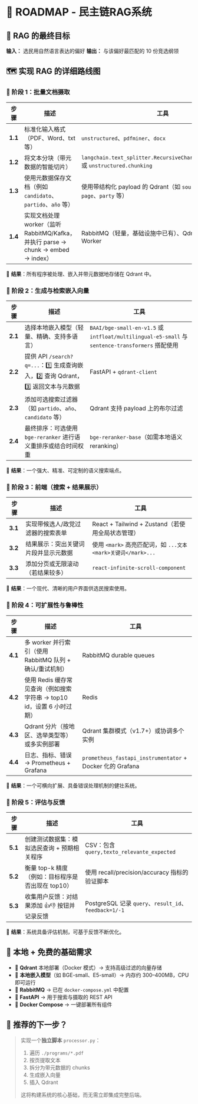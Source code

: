 # 📍 ROADMAP - 民主链RAG系统

## 🧠 RAG 的最终目标

**输入：** 选民用自然语言表达的偏好 **输出：**
与该偏好最匹配的 10 份竞选纲领

## 🗺️ 实现 RAG 的详细路线图

### 🔹 阶段 1：批量文档摄取

| 步骤    | 描述                                                                             | 工具                                                                                |
| ------- | -------------------------------------------------------------------------------- | ----------------------------------------------------------------------------------- |
| **1.1** | 标准化输入格式（PDF、Word、txt 等）                                              | `unstructured`、`pdfminer`、`docx`                                                  |
| **1.2** | 将文本分块（带元数据的智能切片）                                                 | `langchain.text_splitter.RecursiveCharacterTextSplitter` 或 `unstructured.chunking` |
| **1.3** | 使用元数据保存文档（例如 `candidato`、`partido`、`año` 等）                      | 使用带结构化 payload 的 Qdrant（如 `source_id`、`title`、`page`、`party` 等）       |
| **1.4** | 实现文档处理 worker（监听 RabbitMQ/Kafka，并执行 parse → chunk → embed → index） | RabbitMQ（轻量，基础设施中已有）、Qdrant、FastAPI Worker                            |

📁 **结果**：所有程序被处理、嵌入并带元数据地存储在 Qdrant 中。

### 🔹 阶段 2：生成与检索嵌入向量

| 步骤    | 描述                                                                           | 工具                                                                                             |
| ------- | ------------------------------------------------------------------------------ | ------------------------------------------------------------------------------------------------ |
| **2.1** | 选择本地嵌入模型（轻量、精确、支持多语言）                                     | `BAAI/bge-small-en-v1.5` 或 `intfloat/multilingual-e5-small` 与 `sentence-transformers` 搭配使用 |
| **2.2** | 提供 API `/search?q=...`：1️⃣ 生成查询嵌入，2️⃣ 查询 Qdrant，3️⃣ 返回文本与元数据 | FastAPI + `qdrant-client`                                                                        |
| **2.3** | 添加可选搜索过滤器（如 `partido`、`año`、`candidato` 等）                      | Qdrant 支持 payload 上的布尔过滤                                                                 |
| **2.4** | 最终排序：可选使用 `bge-reranker` 进行语义重排序或结合时间权重                 | `bge-reranker-base`（如需本地语义 reranking）                                                    |

📁 **结果**：一个强大、精准、可定制的语义搜索端点。

### 🔹 阶段 3：前端（搜索 + 结果展示）

| 步骤    | 描述                                 | 工具                                                         |
| ------- | ------------------------------------ | ------------------------------------------------------------ |
| **3.1** | 实现带候选人/政党过滤器的搜索表单    | React + Tailwind + Zustand（若使用全局状态管理）             |
| **3.2** | 结果展示：突出关键词片段并显示元数据 | 使用 `<mark>` 高亮匹配词，如 `...文本<mark>关键词</mark>...` |
| **3.3** | 添加分页或无限滚动（若结果较多）     | `react-infinite-scroll-component`                            |

📁 **结果**：一个现代、清晰的用户界面供选民搜索使用。

### 🔹 阶段 4：可扩展性与鲁棒性

| 步骤    | 描述                                                                  | 工具                                                      |
| ------- | --------------------------------------------------------------------- | --------------------------------------------------------- |
| **4.1** | 多 worker 并行索引（使用 RabbitMQ 队列 + 确认/重试机制）              | RabbitMQ durable queues                                   |
| **4.2** | 使用 Redis 缓存常见查询（例如搜索字符串 → top10 id，设置 6 小时过期） | Redis                                                     |
| **4.3** | Qdrant 分片（按地区、选举类型等）或多实例部署                         | Qdrant 集群模式（v1.7+）或协调多个实例                    |
| **4.4** | 日志、指标、错误 → Prometheus + Grafana                               | `prometheus_fastapi_instrumentator` + Docker 化的 Grafana |

📁 **结果**：一个可横向扩展、具备错误处理机制的健壮系统。

### 🔹 阶段 5：评估与反馈

| 步骤    | 描述                                              | 工具                                                  |
| ------- | ------------------------------------------------- | ----------------------------------------------------- |
| **5.1** | 创建测试数据集：模拟选民查询 + 预期相关程序       | CSV：包含 `query,texto_relevante_expected`            |
| **5.2** | 衡量 top-k 精度（例如：目标程序是否出现在 top10） | 使用 recall/precision/accuracy 指标的验证脚本         |
| **5.3** | 收集用户反馈：对结果添加 👍👎 按钮并记录反馈      | PostgreSQL 记录 `query`、`result_id`、`feedback=1/-1` |

📁 **结果**：系统具备评估机制，可基于反馈不断优化。

## 🧰 本地 + 免费的基础需求

- 🔎 **Qdrant** 本地部署（Docker 模式）→ 支持高级过滤的向量存储
- 🧠
  **本地嵌入模型**（如 BGE-small、E5-small）→ 内存约 300–400MB，CPU 即可运行
- 🐇 **RabbitMQ** → 已在 `docker-compose.yml` 中配置
- 🐍 **FastAPI** → 用于搜索与摄取的 REST API
- 🐳 **Docker Compose** → 一键部署所有组件

## 🚀 推荐的下一步？

> 实现一个**独立脚本** `processor.py`：
>
> 1. 遍历 `./programs/*.pdf`
> 2. 按页提取文本
> 3. 拆分为带元数据的 chunks
> 4. 生成嵌入向量
> 5. 插入 Qdrant
>
> 这将构建系统的核心基础，而无需立即集成完整后端。
